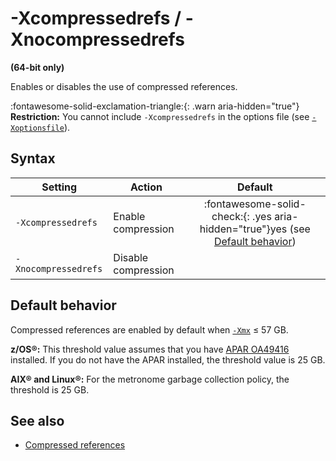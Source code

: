 <!--
* Copyright (c) 2017, 2023 IBM Corp. and others
*
* This program and the accompanying materials are made
* available under the terms of the Eclipse Public License 2.0
* which accompanies this distribution and is available at
* https://www.eclipse.org/legal/epl-2.0/ or the Apache
* License, Version 2.0 which accompanies this distribution and
* is available at https://www.apache.org/licenses/LICENSE-2.0.
*
* This Source Code may also be made available under the
* following Secondary Licenses when the conditions for such
* availability set forth in the Eclipse Public License, v. 2.0
* are satisfied: GNU General Public License, version 2 with
* the GNU Classpath Exception [1] and GNU General Public
* License, version 2 with the OpenJDK Assembly Exception [2].
*
* [1] https://www.gnu.org/software/classpath/license.html
* [2] https://openjdk.org/legal/assembly-exception.html
*
* SPDX-License-Identifier: EPL-2.0 OR Apache-2.0 OR GPL-2.0 WITH
* Classpath-exception-2.0 OR LicenseRef-GPL-2.0 WITH Assembly-exception
-->

# -Xcompressedrefs / -Xnocompressedrefs


**(64-bit only)**

Enables or disables the use of compressed references.

:fontawesome-solid-exclamation-triangle:{: .warn aria-hidden="true"} **Restriction:** You cannot include `-Xcompressedrefs` in the options file (see [`-Xoptionsfile`](xoptionsfile.md)).

## Syntax

| Setting             | Action              | Default                                                                                                                        |
|---------------------|---------------------|:------------------------------------------------------------------------------------------------------------------------------:|
|`-Xcompressedrefs`   | Enable compression  | :fontawesome-solid-check:{: .yes aria-hidden="true"}<span class="sr-only">yes</span> (see [Default behavior](#default-behavior)) |
|`-Xnocompressedrefs` | Disable compression |                                                                                                                                |

## Default behavior

Compressed references are enabled by default when [`-Xmx`](xms.md) &le; 57 GB.

**z/OS&reg;:** This threshold value assumes that you have [APAR OA49416](https://www.ibm.com/support/docview.wss?uid=isg1OA49416) installed. If you do not have the APAR installed, the threshold value is 25 GB.

**AIX&reg; and Linux&reg;:** For the metronome garbage collection policy, the threshold is 25 GB.

## See also

- [Compressed references](allocation.md#compressed-references)



<!-- ==== END OF TOPIC ==== xcompressedrefs.md ==== -->
<!-- ==== END OF TOPIC ==== xnocompressedrefs.md ==== -->
